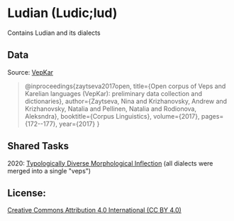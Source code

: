 # Ludian  (Ludic;lud) 

Contains Ludian and its dialects


## Data
Source: [VepKar](http://dictorpus.krc.karelia.ru/en)


> @inproceedings{zaytseva2017open,
>  title={Open corpus of Veps and Karelian languages (VepKar): preliminary data collection and dictionaries},
>  author={Zaytseva, Nina and Krizhanovsky, Andrew and Krizhanovsky, Natalia and Pellinen, Natalia and Rodionova, Aleksndra},
>  booktitle={Corpus Linguistics},
>  volume={2017},
>  pages={172--177},
>  year={2017}
>}

## Shared Tasks

2020: [Typologically Diverse Morphological Inflection](https://www.aclweb.org/anthology/2020.sigmorphon-1.1/)
(all dialects were merged into a single "veps")

## License: 
[Creative Commons Attribution 4.0 International (CC BY 4.0)](https://creativecommons.org/licenses/by/4.0/)
